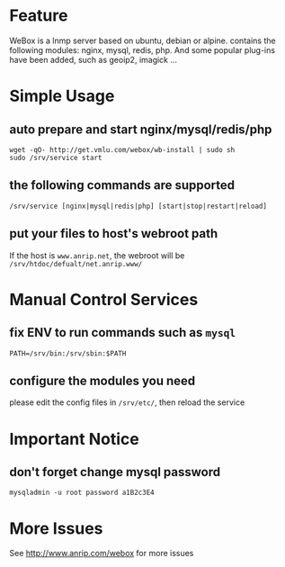 # Feature

WeBox is a lnmp server based on ubuntu, debian or alpine. contains the following modules: nginx, mysql, redis, php. And some popular plug-ins have been added, such as geoip2, imagick ...

# Simple Usage

## auto prepare and start nginx/mysql/redis/php

```shell
wget -qO- http://get.vmlu.com/webox/wb-install | sudo sh
sudo /srv/service start
```

## the following commands are supported

```shell
/srv/service [nginx|mysql|redis|php] [start|stop|restart|reload]
```

## put your files to host's webroot path

If the host is `www.anrip.net`, the webroot will be `/srv/htdoc/defualt/net.anrip.www/`

# Manual Control Services

## fix ENV to run commands such as `mysql`

```shell
PATH=/srv/bin:/srv/sbin:$PATH
```

## configure the modules you need

please edit the config files in `/srv/etc/`, then reload the service

# Important Notice

## don't forget change mysql password

```shell
mysqladmin -u root password a1B2c3E4
```

# More Issues

See http://www.anrip.com/webox for more issues
